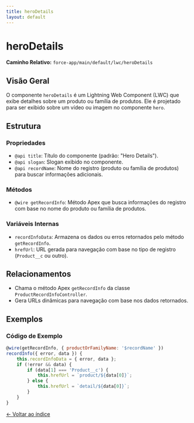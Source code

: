 ```yaml
---
title: heroDetails
layout: default
---
```


# heroDetails

**Caminho Relativo:** `force-app/main/default/lwc/heroDetails`

## Visão Geral
O componente `heroDetails` é um Lightning Web Component (LWC) que exibe detalhes sobre um produto ou família de produtos. Ele é projetado para ser exibido sobre um vídeo ou imagem no componente `hero`.

## Estrutura
### Propriedades
- `@api title`: Título do componente (padrão: "Hero Details").
- `@api slogan`: Slogan exibido no componente.
- `@api recordName`: Nome do registro (produto ou família de produtos) para buscar informações adicionais.

### Métodos
- `@wire getRecordInfo`: Método Apex que busca informações do registro com base no nome do produto ou família de produtos.

### Variáveis Internas
- `recordInfoData`: Armazena os dados ou erros retornados pelo método `getRecordInfo`.
- `hrefUrl`: URL gerada para navegação com base no tipo de registro (`Product__c` ou outro).

## Relacionamentos
- Chama o método Apex `getRecordInfo` da classe `ProductRecordInfoController`.
- Gera URLs dinâmicas para navegação com base nos dados retornados.

## Exemplos
### Código de Exemplo
```javascript
@wire(getRecordInfo, { productOrFamilyName: '$recordName' })
recordInfo({ error, data }) {
    this.recordInfoData = { error, data };
    if (!error && data) {
        if (data[1] === 'Product__c') {
            this.hrefUrl = `product/${data[0]}`;
        } else {
            this.hrefUrl = `detail/${data[0]}`;
        }
    }
}
```

[← Voltar ao índice](index.md)
